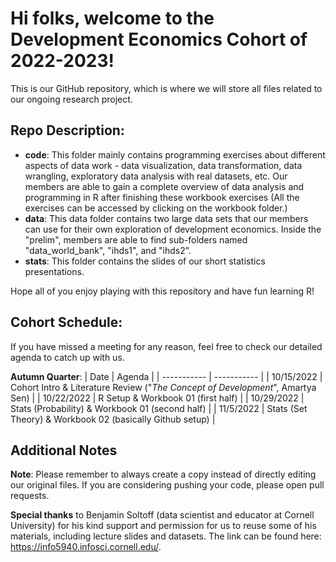 # Hi folks, welcome to the Development Economics Cohort of 2022-2023!
This is our GitHub repository, which is where we will store all files related to our ongoing research project.

## Repo Description:
- **code**: This folder mainly contains programming exercises about different aspects of data work - data visualization, data transformation, data wrangling, exploratory data analysis with real datasets, etc. Our members are able to gain a complete overview of data analysis and programming in R after finishing these workbook exercises (All the exercises can be accessed by clicking on the workbook folder.)
- **data**: This data folder contains two large data sets that our members can use for their own exploration of development economics. Inside the "prelim", members are able to find sub-folders named "data_world_bank", "ihds1", and "ihds2".
- **stats**: This folder contains the slides of our short statistics presentations.

Hope all of you enjoy playing with this repository and have fun learning R!

## Cohort Schedule:
If you have missed a meeting for any reason, feel free to check our detailed agenda to catch up with us.

**Autumn Quarter**: 
| Date        | Agenda |
| ----------- | ----------- |
| 10/15/2022  | Cohort Intro  & Literature Review ("*The Concept of Development*", Amartya Sen) |
| 10/22/2022  | R Setup & Workbook 01 (first half) |
| 10/29/2022  | Stats (Probability) & Workbook 01 (second half) |
| 11/5/2022   | Stats (Set Theory) & Workbook 02 (basically Github setup) |


## Additional Notes
**Note**: Please remember to always create a copy instead of directly editing our original files. If you are considering pushing your code, please open pull requests.

**Special thanks** to Benjamin Soltoff (data scientist and educator at Cornell University) for his kind support and permission for us to reuse some of his materials, including lecture slides and datasets. The link can be found here: https://info5940.infosci.cornell.edu/.